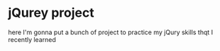 # jQurey project

here I'm gonna put a bunch of project to practice my jQury skills thqt I recently learned
